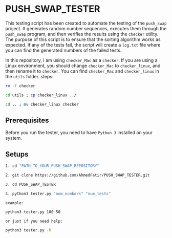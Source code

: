 # PUSH_SWAP_TESTER

This testing script has been created to automate the testing of the `push_swap` project.
It generates random number sequences, executes them through the `push_swap` program, and then verifies the results using the `checker` utility.
The purpose of this script is to ensure that the sorting algorithm works as expected.
If any of the tests fail, the script will create a `log.txt` file where you can find the generated numbers of the failed tests.

In this repository, I am using `checker_Mac` as a `checker`.
If you are using a Linux environment, you should change `checker_Mac` to `checker_linux`,
and then rename it to `checker`. You can find `checker_Mac` and `checker_linux` in the `utils` folder.
steps:
```bash
rm -f checker
```
```bash
cd utils ; cp checker_linux ../
```
```bash
cd .. ; mv checker_linux checker
```
## Prerequisites

Before you run the tester, you need to have `Python 3` installed on your system.

## Setups

```bash 
1. cd "PATH_TO_YOUR_PUSH_SWAP_REPOSITORY"
```
```bash 
2. git clone https://github.com/AhmedFatir/PUSH_SWAP_TESTER.git
```
```bash 
3. cd PUSH_SWAP_TESTER
```
```bash
4. python3 tester.py "num_numbers" "num_tests" 
```
`example:`
```bash
python3 tester.py 100 50
```
`or just if you need help:`
```bash
python3 tester.py -h
```

